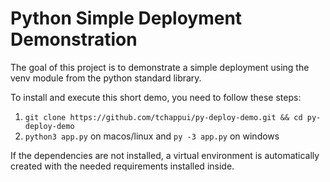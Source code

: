 # Python Simple Deployment Demonstration

The goal of this project is to demonstrate a simple deployment using the venv module from the python standard library.

To install and execute this short demo, you need to follow these steps:

1. `git clone https://github.com/tchappui/py-deploy-demo.git && cd py-deploy-demo`
2. `python3 app.py` on macos/linux and `py -3 app.py` on windows

If the dependencies are not installed, a virtual environment is automatically created with 
the needed requirements installed inside.
